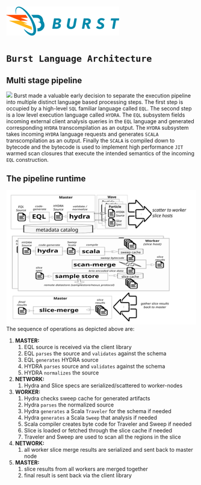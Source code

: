 ![Burst](../../../documentation/burst_h_small.png)

# `Burst Language Architecture`


## Multi stage pipeline
![](../../../image/burst_transpilation.svg "")
Burst made a valuable early decision to separate the execution pipeline into multiple
distinct language based processing
steps. The first step is occupied by a high-level `SQL` familiar language called `EQL`.
The second step is a low level execution language called `HYDRA`.
The `EQL` subsystem fields  incoming external client analysis queries in the `EQL` language
and generated corresponding `HYDRA` transcompilation as an output. The `HYDRA` subsystem
takes incoming `HYDRA` language requests and generates `SCALA` transcompilation as an output.
Finally the `SCALA` is compiled down to bytecode and the bytecode is used to implement
high performance `JIT` warmed scan closures that execute the intended semantics of the incoming
`EQL` construction.

## The pipeline runtime
![](../../../documentation/image/burst_pipeline.svg "")
The sequence of operations as depicted above are:
1. **MASTER:**
    1. EQL source is received via the client library
    2. EQL `parses` the source and `validates` against the schema
    3. EQL `generates` HYDRA source
    4. HYDRA `parses` source and `validates` against the schema
    5. HYDRA `normalizes` the source
2. **NETWORK:**
    1. Hydra and Slice specs are serialized/scattered to worker-nodes
3. **WORKER:**
    1. Hydra checks sweep cache for generated artifacts
    2. Hydra `parses` the normalized source
    3. Hydra `generates` a Scala `Traveler` for the schema if needed
    4. Hydra `generates` a Scala `Sweep` that analysis if needed
    5. Scala compiler creates byte code for  Traveler and Sweep if needed
    6. Slice is loaded or fetched through the slice cache if needed
    7. Traveler and Sweep are used to scan all the regions in the slice
4. **NETWORK:**
    1. all worker slice merge results are serialized and sent back to master node
5. **MASTER:**
    1. slice results from all workers are merged together
    2. final result is sent back via the client library

